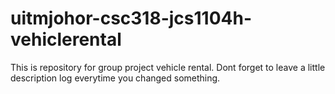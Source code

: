 # uitmjohor-csc318-jcs1104h-vehiclerental

This is repository for group project vehicle rental.
Dont forget to leave a little description log everytime you changed something.
